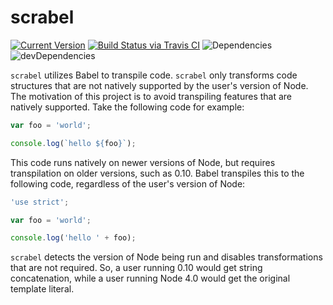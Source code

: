 # scrabel

[![Current Version](https://img.shields.io/npm/v/scrabel.svg)](https://www.npmjs.org/package/scrabel)
[![Build Status via Travis CI](https://travis-ci.org/continuationlabs/scrabel.svg?branch=master)](https://travis-ci.org/continuationlabs/scrabel)
![Dependencies](http://img.shields.io/david/continuationlabs/scrabel.svg)
![devDependencies](http://img.shields.io/david/dev/continuationlabs/scrabel.svg)

`scrabel` utilizes Babel to transpile code. `scrabel` only transforms code structures that are not natively supported by the user's version of Node. The motivation of this project is to avoid transpiling features that are natively supported. Take the following code for example:

```javascript
var foo = 'world';

console.log(`hello ${foo}`);
```

This code runs natively on newer versions of Node, but requires transpilation on older versions, such as 0.10. Babel transpiles this to the following code, regardless of the user's version of Node:

```javascript
'use strict';

var foo = 'world';

console.log('hello ' + foo);
```

`scrabel` detects the version of Node being run and disables transformations that are not required. So, a user running 0.10 would get string concatenation, while a user running Node 4.0 would get the original template literal.
